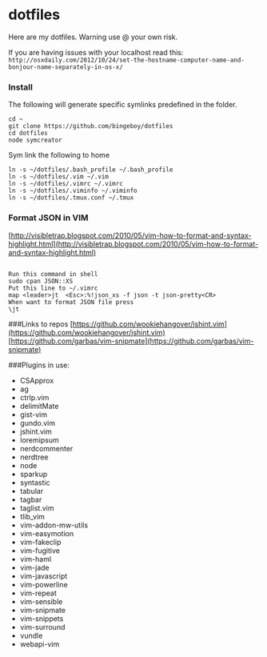 dotfiles
========

Here are my dotfiles. Warning use @ your own risk.

If you are having issues with your localhost read this: `http://osxdaily.com/2012/10/24/set-the-hostname-computer-name-and-bonjour-name-separately-in-os-x/`

### Install
The following will generate specific symlinks predefined in the folder.

```
cd ~
git clone https://github.com/bingeboy/dotfiles
cd dotfiles
node symcreator
```

Sym link the following to home
```
ln -s ~/dotfiles/.bash_profile ~/.bash_profile
ln -s ~/dotfiles/.vim ~/.vim
ln -s ~/dotfiles/.vimrc ~/.vimrc
ln -s ~/dotfiles/.viminfo ~/.viminfo
ln -s ~/dotfiles/.tmux.conf ~/.tmux
```

### Format JSON in VIM 
[http://visibletrap.blogspot.com/2010/05/vim-how-to-format-and-syntax-highlight.html](http://visibletrap.blogspot.com/2010/05/vim-how-to-format-and-syntax-highlight.html)
```

Run this command in shell 
sudo cpan JSON::XS
Put this line to ~/.vimrc 
map <leader>jt  <Esc>:%!json_xs -f json -t json-pretty<CR>
When want to format JSON file press
\jt
```

###Links to repos
[https://github.com/wookiehangover/jshint.vim](https://github.com/wookiehangover/jshint.vim)
[https://github.com/garbas/vim-snipmate](https://github.com/garbas/vim-snipmate)



###Plugins in use:
* CSApprox
* ag
* ctrlp.vim
* delimitMate
* gist-vim
* gundo.vim
* jshint.vim
* loremipsum
* nerdcommenter
* nerdtree
* node
* sparkup
* syntastic
* tabular
* tagbar
* taglist.vim
* tlib_vim
* vim-addon-mw-utils
* vim-easymotion
* vim-fakeclip
* vim-fugitive
* vim-haml
* vim-jade
* vim-javascript
* vim-powerline
* vim-repeat
* vim-sensible
* vim-snipmate
* vim-snippets
* vim-surround
* vundle
* webapi-vim
